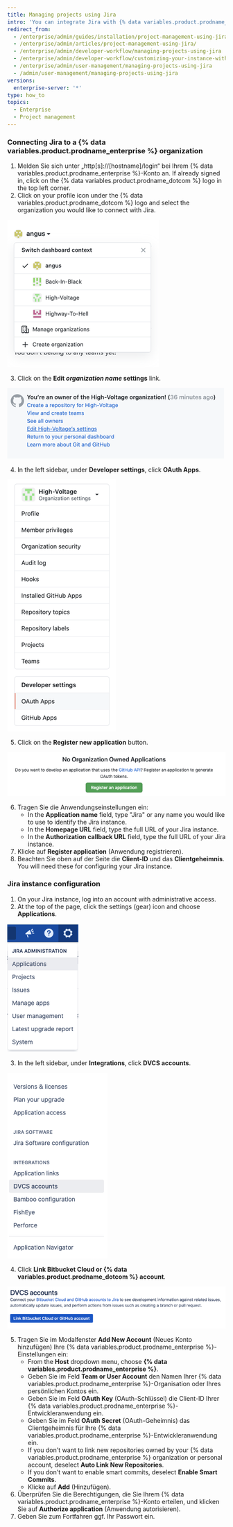 ```yaml
---
title: Managing projects using Jira
intro: 'You can integrate Jira with {% data variables.product.prodname_enterprise %} for project management.'
redirect_from:
  - /enterprise/admin/guides/installation/project-management-using-jira/
  - /enterprise/admin/articles/project-management-using-jira/
  - /enterprise/admin/developer-workflow/managing-projects-using-jira
  - /enterprise/admin/developer-workflow/customizing-your-instance-with-integrations
  - /enterprise/admin/user-management/managing-projects-using-jira
  - /admin/user-management/managing-projects-using-jira
versions:
  enterprise-server: '*'
type: how_to
topics:
  - Enterprise
  - Project management
---
```

### Connecting Jira to a {% data variables.product.prodname_enterprise %} organization

1. Melden Sie sich unter „http[s]://[hostname]/login“ bei Ihrem {% data variables.product.prodname_enterprise %}-Konto an. If already signed in, click on the {% data variables.product.prodname_dotcom %} logo in the top left corner.
2. Click on your profile icon under the {% data variables.product.prodname_dotcom %} logo and select the organization you would like to connect with Jira.

  ![Select an organization](/assets/images/enterprise/orgs-and-teams/profile-select-organization.png)

3. Click on the **Edit _organization name_ settings** link.

  ![Edit organization settings](/assets/images/enterprise/orgs-and-teams/edit-organization-settings.png)

4. In the left sidebar, under **Developer settings**, click **OAuth Apps**.

  ![Select OAuth Apps](/assets/images/enterprise/orgs-and-teams/organization-dev-settings-oauth-apps.png)

5. Click on the **Register new application** button.

  ![Register new application button](/assets/images/enterprise/orgs-and-teams/register-oauth-application-button.png)

6. Tragen Sie die Anwendungseinstellungen ein:
    - In the **Application name** field, type "Jira" or any name you would like to use to identify the Jira instance.
    - In the **Homepage URL** field, type the full URL of your Jira instance.
    - In the **Authorization callback URL** field, type the full URL of your Jira instance.
7. Klicke auf **Register application** (Anwendung registrieren).
8. Beachten Sie oben auf der Seite die **Client-ID** und das **Clientgeheimnis**. You will need these for configuring your Jira instance.

### Jira instance configuration

1. On your Jira instance, log into an account with administrative access.
2. At the top of the page, click the settings (gear) icon and choose **Applications**.

  ![Select Applications on Jira settings](/assets/images/enterprise/orgs-and-teams/jira/jira-applications.png)

3. In the left sidebar, under **Integrations**, click **DVCS accounts**.

  ![Jira Integrations menu - DVCS accounts](/assets/images/enterprise/orgs-and-teams/jira/jira-integrations-dvcs.png)

4. Click **Link Bitbucket Cloud or {% data variables.product.prodname_dotcom %} account**.

  ![Link GitHub account to Jira](/assets/images/enterprise/orgs-and-teams/jira/jira-link-github-account.png)

5. Tragen Sie im Modalfenster **Add New Account** (Neues Konto hinzufügen) Ihre {% data variables.product.prodname_enterprise %}-Einstellungen ein:
    - From the **Host** dropdown menu, choose **{% data variables.product.prodname_enterprise %}**.
    - Geben Sie im Feld **Team or User Account** den Namen Ihrer {% data variables.product.prodname_enterprise %}-Organisation oder Ihres persönlichen Kontos ein.
    - Geben Sie im Feld **OAuth Key** (OAuth-Schlüssel) die Client-ID Ihrer {% data variables.product.prodname_enterprise %}-Entwickleranwendung ein.
    - Geben Sie im Feld **OAuth Secret** (OAuth-Geheimnis) das Clientgeheimnis für Ihre {% data variables.product.prodname_enterprise %}-Entwickleranwendung ein.
    - If you don't want to link new repositories owned by your {% data variables.product.prodname_enterprise %} organization or personal account, deselect **Auto Link New Repositories**.
    - If you don't want to enable smart commits, deselect **Enable Smart Commits**.
    - Klicke auf **Add** (Hinzufügen).
6. Überprüfen Sie die Berechtigungen, die Sie Ihrem {% data variables.product.prodname_enterprise %}-Konto erteilen, und klicken Sie auf **Authorize application** (Anwendung autorisieren).
7. Geben Sie zum Fortfahren ggf. Ihr Passwort ein.
